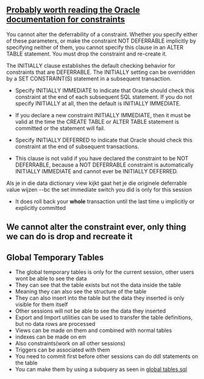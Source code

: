 ## [Probably worth reading the Oracle documentation for constraints](https://docs.oracle.com/en/database/oracle/oracle-database/19/sqlrf/constraint.html#GUID-1055EA97-BA6F-4764-A15F-1024FD5B6DFE)




You cannot alter the deferrability of a constraint. Whether you specify either of these parameters, or make the constraint NOT DEFERRABLE implicitly by specifying neither of them, you cannot specify this clause in an ALTER TABLE statement. You must drop the constraint and re-create it.



The INITIALLY clause establishes the default checking behavior for constraints that are DEFERRABLE. The INITIALLY setting can be overridden by a SET CONSTRAINT(S) statement in a subsequent transaction.

- Specify INITIALLY IMMEDIATE to indicate that Oracle should check this constraint at the end of each subsequent SQL statement. If you do not specify INITIALLY at all, then the default is INITIALLY IMMEDIATE.

- If you declare a new constraint INITIALLY IMMEDIATE, then it must be valid at the time the CREATE TABLE or ALTER TABLE statement is committed or the statement will fail.

- Specify INITIALLY DEFERRED to indicate that Oracle should check this constraint at the end of subsequent transactions.

- This clause is not valid if you have declared the constraint to be NOT DEFERRABLE, because a NOT DEFERRABLE constraint is automatically INITIALLY IMMEDIATE and cannot ever be INITIALLY DEFERRED.



Als je in die data dictionary view kijkt gaat het je die originele deferrable value wijzen
--bc the set immediate switch you did is only for this session


- It does roll back your **whole** transaction until the last time u implicitly or explicitly committed


## We cannot alter the constraint **ever**, only thing we can do is drop and recreate it


## Global Temporary Tables

- The global temporary tables is only for the current session, other users wont be able to see the data
- They can see that the table exists but not the data inside the table
- Meaning they can also see the structure of the table
- They can also insert into the table but the data they inserted is only visible for them itself
- Other sessions will not be able to see the data they inserted
- Export and Import utilities can be used to transfer the table definitions, but no data rows are processed
- Views can be made on them and combined with normal tables
- indexes can be made on em
- Also constraints(work on all other sessions)
- Triggers can be associated with them
- You need to commit first before other sessions can do ddl statements on the table
- You can make them by using a subquery as seen in [global tables.sql](<global tables.sql>)